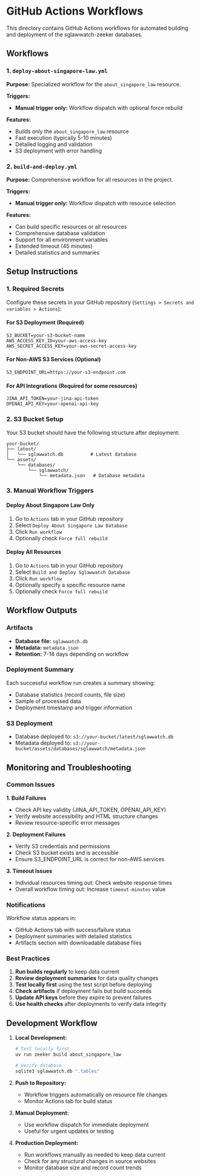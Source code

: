 # GitHub Actions Workflows

This directory contains GitHub Actions workflows for automated building and deployment of the sglawwatch-zeeker databases.

## Workflows

### 1. `deploy-about-singapore-law.yml`
**Purpose:** Specialized workflow for the `about_singapore_law` resource.

**Triggers:**
- **Manual trigger only:** Workflow dispatch with optional force rebuild

**Features:**
- Builds only the `about_singapore_law` resource
- Fast execution (typically 5-10 minutes)
- Detailed logging and validation
- S3 deployment with error handling

### 2. `build-and-deploy.yml` 
**Purpose:** Comprehensive workflow for all resources in the project.

**Triggers:**
- **Manual trigger only:** Workflow dispatch with resource selection

**Features:**
- Can build specific resources or all resources
- Comprehensive database validation
- Support for all environment variables
- Extended timeout (45 minutes)
- Detailed statistics and summaries

## Setup Instructions

### 1. Required Secrets

Configure these secrets in your GitHub repository (`Settings > Secrets and variables > Actions`):

#### For S3 Deployment (Required)
```
S3_BUCKET=your-s3-bucket-name
AWS_ACCESS_KEY_ID=your-aws-access-key
AWS_SECRET_ACCESS_KEY=your-aws-secret-access-key
```

#### For Non-AWS S3 Services (Optional)
```
S3_ENDPOINT_URL=https://your-s3-endpoint.com
```

#### For API Integrations (Required for some resources)
```
JINA_API_TOKEN=your-jina-api-token
OPENAI_API_KEY=your-openai-api-key
```

### 2. S3 Bucket Setup

Your S3 bucket should have the following structure after deployment:
```
your-bucket/
├── latest/
│   └── sglawwatch.db          # Latest database
└── assets/
    └── databases/
        └── sglawwatch/
            └── metadata.json   # Database metadata
```

### 3. Manual Workflow Triggers

#### Deploy About Singapore Law Only
1. Go to `Actions` tab in your GitHub repository
2. Select `Deploy About Singapore Law Database`
3. Click `Run workflow`
4. Optionally check `Force full rebuild`

#### Deploy All Resources
1. Go to `Actions` tab in your GitHub repository  
2. Select `Build and Deploy Sglawwatch Database`
3. Click `Run workflow`
4. Optionally specify a specific resource name
5. Optionally check `Force full rebuild`

## Workflow Outputs

### Artifacts
- **Database file:** `sglawwatch.db`
- **Metadata:** `metadata.json`
- **Retention:** 7-14 days depending on workflow

### Deployment Summary
Each successful workflow run creates a summary showing:
- Database statistics (record counts, file size)
- Sample of processed data
- Deployment timestamp and trigger information

### S3 Deployment
- Database deployed to: `s3://your-bucket/latest/sglawwatch.db`
- Metadata deployed to: `s3://your-bucket/assets/databases/sglawwatch/metadata.json`

## Monitoring and Troubleshooting

### Common Issues

**1. Build Failures**
- Check API key validity (JINA_API_TOKEN, OPENAI_API_KEY)
- Verify website accessibility and HTML structure changes
- Review resource-specific error messages

**2. Deployment Failures**
- Verify S3 credentials and permissions
- Check S3 bucket exists and is accessible
- Ensure S3_ENDPOINT_URL is correct for non-AWS services

**3. Timeout Issues**
- Individual resources timing out: Check website response times
- Overall workflow timing out: Increase `timeout-minutes` value

### Notifications

Workflow status appears in:
- GitHub Actions tab with success/failure status
- Deployment summaries with detailed statistics
- Artifacts section with downloadable database files

### Best Practices

1. **Run builds regularly** to keep data current
2. **Review deployment summaries** for data quality changes  
3. **Test locally first** using the test script before deploying
4. **Check artifacts** if deployment fails but build succeeds
5. **Update API keys** before they expire to prevent failures
6. **Use health checks** after deployments to verify data integrity

## Development Workflow

1. **Local Development:**
   ```bash
   # Test locally first
   uv run zeeker build about_singapore_law
   
   # Verify database
   sqlite3 sglawwatch.db ".tables"
   ```

2. **Push to Repository:**
   - Workflow triggers automatically on resource file changes
   - Monitor Actions tab for build status

3. **Manual Deployment:**
   - Use workflow dispatch for immediate deployment
   - Useful for urgent updates or testing

4. **Production Deployment:**
   - Run workflows manually as needed to keep data current
   - Check for any structural changes in source websites
   - Monitor database size and record count trends